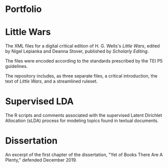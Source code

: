 # Portfolio


# Little Wars
The XML files for a digital critical edition of H. G. Wells's <em>Little Wars</em>, edited by Nigel Lepianka and Deanna Stover, published by <em>Scholarly Editing</em>.

The files were encoded according to the standards prescribed by the TEI P5 guidelines.

The repository includes, as three separate files, a critical introduction, the text of <em>Little Wars</em>, and a streamlined ruleset.

# Supervised LDA

The R scripts and comments associated with the supervised Latent Dirichlet Allocation (sLDA) process for modeling topics found in textual documents. 

# Dissertation

An excerpt of the first chapter of the dissertation, "Yet of Books There Are A Plenty," defended December 2019.
